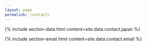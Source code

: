 ```yaml
---
layout: page
permalink: /contact/
---
```


{% include section-data.html content=site.data.contact.japan %}

{% include section-email.html content=site.data.contact.email %}
